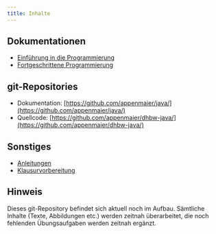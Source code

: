 ```yaml
---
title: Inhalte
---
```


## Dokumentationen
- [Einführung in die Programmierung](docs/java1/java1.md)
- [Fortgeschrittene Programmierung](docs/java2/java2.md)

## git-Repositories
- Dokumentation: [https://github.com/appenmaier/java/](https://github.com/appenmaier/java/)
- Quellcode: [https://github.com/appenmaier/dhbw-java/](https://github.com/appenmaier/dhbw-java/)

## Sonstiges
- [Anleitungen](docs/instructions/instructions.md)
- [Klausurvorbereitung](docs/preparation/preparation.md)

## Hinweis
Dieses git-Repository befindet sich aktuell noch im Aufbau. Sämtliche Inhalte (Texte, Abbildungen etc.) werden zeitnah überarbeitet, die noch fehlenden Übungsaufgaben werden zeitnah ergänzt.
